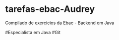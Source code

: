 # tarefas-ebac-Audrey
Compilado de exercicios da Ebac - Backend em Java

#Especialista em Java
#Git
